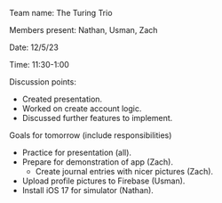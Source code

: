 Team name: The Turing Trio

Members present: Nathan, Usman, Zach

Date: 12/5/23

Time: 11:30-1:00

Discussion points: 

* Created presentation.
* Worked on create account logic.
* Discussed further features to implement.

Goals for tomorrow (include responsibilities)
* Practice for presentation (all).
* Prepare for demonstration of app (Zach).
    * Create journal entries with nicer pictures (Zach).
* Upload profile pictures to Firebase (Usman).
* Install iOS 17 for simulator (Nathan).